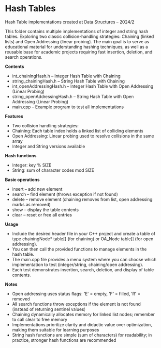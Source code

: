# Hash Tables

Hash Table implementations created at Data Structures – 2024/2

This folder contains multiple implementations of integer and string hash tables.
Exploring two classic collision-handling strategies: Chaining (linked lists) and Open Addressing (linear probing).
The main goal is to serve as educational material for understanding hashing techniques, as well as a reusable base for academic projects requiring fast insertion, deletion, and search operations.

**Contents**
- int_chainingHash.h – Integer Hash Table with Chaining
- string_chainingHash.h – String Hash Table with Chaining
- int_openAddressingHash.h – Integer Hash Table with Open Addressing (Linear Probing)
- string_openAddressingHash.h – String Hash Table with Open Addressing (Linear Probing)
- main.cpp – Example program to test all implementations

**Features**
- Two collision handling strategies:
- Chaining: Each table index holds a linked list of colliding elements
- Open Addressing: Linear probing used to resolve collisions in the same array
- Integer and String versions available

**Hash functions**
- Integer: key % SIZE
- String: sum of character codes mod SIZE

**Basic operations**
- insert – add new element
- search – find element (throws exception if not found)
- delete – remove element (chaining removes from list, open addressing marks as removed)
- show – display the table contents
- clear – reset or free all entries

**Usage**
- Include the desired header file in your C++ project and create a table of type chainingNode* table[] (for chaining) or OA_Node table[] (for open addressing).
- You can then call the provided functions to manage elements in the hash table.
- The main.cpp file provides a menu system where you can choose which implementation to test (integer/string, chaining/open addressing).
- Each test demonstrates insertion, search, deletion, and display of table contents.

**Notes**
- Open addressing uses status flags: 'E' = empty, 'F' = filled, 'R' = removed
- All search functions throw exceptions if the element is not found (instead of returning sentinel values)
- Chaining dynamically allocates memory for linked list nodes; remember to call clear to free memory
- Implementations prioritize clarity and didactic value over optimization, making them suitable for learning purposes
- String hash functions are simple (sum of characters) for readability; in practice, stronger hash functions are recommended
